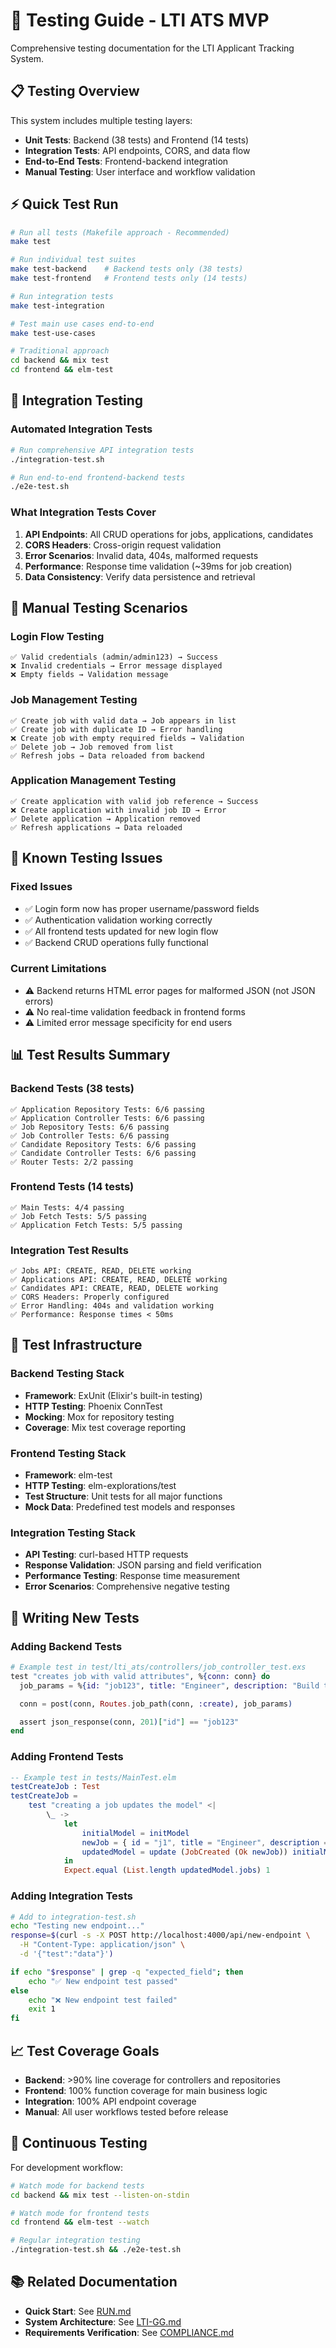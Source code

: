 # 🧪 Testing Guide - LTI ATS MVP

Comprehensive testing documentation for the LTI Applicant Tracking System.

## 📋 Testing Overview

This system includes multiple testing layers:

- **Unit Tests**: Backend (38 tests) and Frontend (14 tests)
- **Integration Tests**: API endpoints, CORS, and data flow
- **End-to-End Tests**: Frontend-backend integration
- **Manual Testing**: User interface and workflow validation

## ⚡ Quick Test Run

```bash
# Run all tests (Makefile approach - Recommended)
make test

# Run individual test suites
make test-backend    # Backend tests only (38 tests)
make test-frontend   # Frontend tests only (14 tests)

# Run integration tests
make test-integration

# Test main use cases end-to-end
make test-use-cases

# Traditional approach
cd backend && mix test
cd frontend && elm-test
```

## 🔄 Integration Testing

### Automated Integration Tests

```bash
# Run comprehensive API integration tests
./integration-test.sh

# Run end-to-end frontend-backend tests
./e2e-test.sh
```

### What Integration Tests Cover

1. **API Endpoints**: All CRUD operations for jobs, applications, candidates
2. **CORS Headers**: Cross-origin request validation
3. **Error Scenarios**: Invalid data, 404s, malformed requests
4. **Performance**: Response time validation (~39ms for job creation)
5. **Data Consistency**: Verify data persistence and retrieval

## 🎯 Manual Testing Scenarios

### Login Flow Testing

```
✅ Valid credentials (admin/admin123) → Success
❌ Invalid credentials → Error message displayed
❌ Empty fields → Validation message
```

### Job Management Testing

```
✅ Create job with valid data → Job appears in list
✅ Create job with duplicate ID → Error handling
❌ Create job with empty required fields → Validation
✅ Delete job → Job removed from list
✅ Refresh jobs → Data reloaded from backend
```

### Application Management Testing

```
✅ Create application with valid job reference → Success
❌ Create application with invalid job ID → Error
✅ Delete application → Application removed
✅ Refresh applications → Data reloaded
```

## 🐛 Known Testing Issues

### Fixed Issues

- ✅ Login form now has proper username/password fields
- ✅ Authentication validation working correctly
- ✅ All frontend tests updated for new login flow
- ✅ Backend CRUD operations fully functional

### Current Limitations

- ⚠️ Backend returns HTML error pages for malformed JSON (not JSON errors)
- ⚠️ No real-time validation feedback in frontend forms
- ⚠️ Limited error message specificity for end users

## 📊 Test Results Summary

### Backend Tests (38 tests)

```
✅ Application Repository Tests: 6/6 passing
✅ Application Controller Tests: 6/6 passing
✅ Job Repository Tests: 6/6 passing
✅ Job Controller Tests: 6/6 passing
✅ Candidate Repository Tests: 6/6 passing
✅ Candidate Controller Tests: 6/6 passing
✅ Router Tests: 2/2 passing
```

### Frontend Tests (14 tests)

```
✅ Main Tests: 4/4 passing
✅ Job Fetch Tests: 5/5 passing
✅ Application Fetch Tests: 5/5 passing
```

### Integration Test Results

```
✅ Jobs API: CREATE, READ, DELETE working
✅ Applications API: CREATE, READ, DELETE working
✅ Candidates API: CREATE, READ, DELETE working
✅ CORS Headers: Properly configured
✅ Error Handling: 404s and validation working
✅ Performance: Response times < 50ms
```

## 🔧 Test Infrastructure

### Backend Testing Stack

- **Framework**: ExUnit (Elixir's built-in testing)
- **HTTP Testing**: Phoenix ConnTest
- **Mocking**: Mox for repository testing
- **Coverage**: Mix test coverage reporting

### Frontend Testing Stack

- **Framework**: elm-test
- **HTTP Testing**: elm-explorations/test
- **Test Structure**: Unit tests for all major functions
- **Mock Data**: Predefined test models and responses

### Integration Testing Stack

- **API Testing**: curl-based HTTP requests
- **Response Validation**: JSON parsing and field verification
- **Performance Testing**: Response time measurement
- **Error Scenarios**: Comprehensive negative testing

## 🎨 Writing New Tests

### Adding Backend Tests

```elixir
# Example test in test/lti_ats/controllers/job_controller_test.exs
test "creates job with valid attributes", %{conn: conn} do
  job_params = %{id: "job123", title: "Engineer", description: "Build things"}

  conn = post(conn, Routes.job_path(conn, :create), job_params)

  assert json_response(conn, 201)["id"] == "job123"
end
```

### Adding Frontend Tests

```elm
-- Example test in tests/MainTest.elm
testCreateJob : Test
testCreateJob =
    test "creating a job updates the model" <|
        \_ ->
            let
                initialModel = initModel
                newJob = { id = "j1", title = "Engineer", description = "Code" }
                updatedModel = update (JobCreated (Ok newJob)) initialModel
            in
            Expect.equal (List.length updatedModel.jobs) 1
```

### Adding Integration Tests

```bash
# Add to integration-test.sh
echo "Testing new endpoint..."
response=$(curl -s -X POST http://localhost:4000/api/new-endpoint \
  -H "Content-Type: application/json" \
  -d '{"test":"data"}')

if echo "$response" | grep -q "expected_field"; then
    echo "✅ New endpoint test passed"
else
    echo "❌ New endpoint test failed"
    exit 1
fi
```

## 📈 Test Coverage Goals

- **Backend**: >90% line coverage for controllers and repositories
- **Frontend**: 100% function coverage for main business logic
- **Integration**: 100% API endpoint coverage
- **Manual**: All user workflows tested before release

## 🚀 Continuous Testing

For development workflow:

```bash
# Watch mode for backend tests
cd backend && mix test --listen-on-stdin

# Watch mode for frontend tests
cd frontend && elm-test --watch

# Regular integration testing
./integration-test.sh && ./e2e-test.sh
```

## 📚 Related Documentation

- **Quick Start**: See [RUN.md](./RUN.md)
- **System Architecture**: See [LTI-GG.md](./LTI-GG.md)
- **Requirements Verification**: See [COMPLIANCE.md](./COMPLIANCE.md)
